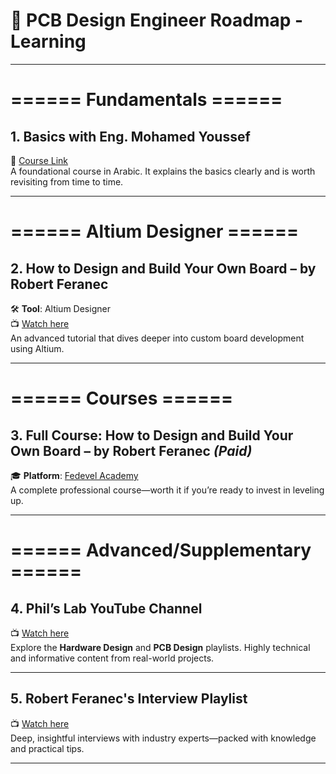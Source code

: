 # 🚀 PCB Design Engineer Roadmap - Learning
---
# ====== Fundamentals ======  

## 1. Basics with Eng. Mohamed Youssef  
📘 [Course Link]( https://youtube.com/playlist?list=PLfgCIULRQavx6TjOhr_7pkx7ne4kI1r2N&si=ZCGATnIWj48Q-or)  
A foundational course in Arabic. It explains the basics clearly and is worth revisiting from time to time.
 
---
# ====== Altium Designer ====== 

## 2. How to Design and Build Your Own Board – by Robert Feranec  
🛠️ **Tool**: Altium Designer  
📺 [Watch here](https://www.youtube.com/live/KWIzhbQaZZk)  
An advanced tutorial that dives deeper into custom board development using Altium.

---
# ====== Courses ====== 

## 3. Full Course: How to Design and Build Your Own Board – by Robert Feranec *(Paid)*  
🎓 **Platform**: [ Fedevel Academy](https://fedevel.com/)    
A complete professional course—worth it if you’re ready to invest in leveling up.

---
# ====== Advanced/Supplementary ======  


## 4. Phil’s Lab YouTube Channel  
📺 [Watch here](https://www.youtube.com/@PhilsLab/playlists)  
Explore the **Hardware Design** and **PCB Design** playlists. Highly technical and informative content from real-world projects.

---

## 5. Robert Feranec's Interview Playlist  
📺 [Watch here](https://youtube.com/playlist?list=PLXvLToQzgzdeG8r9IEuAq6ft6r4f_1Ub_&si=2a3WQH4BrCXTNrk8)  
Deep, insightful interviews with industry experts—packed with knowledge and practical tips.

---
 

  
 
